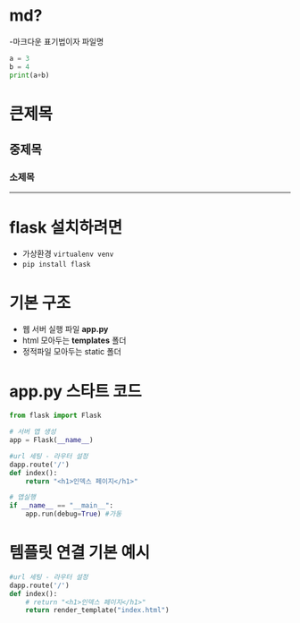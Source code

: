 # md?
-마크다운 표기법이자 파일명
```python
a = 3
b = 4
print(a+b)
```

# 큰제목
## 중제목
### 소제목
---

# flask **설치하려면**
- 가상환경 `virtualenv venv`
- `pip install flask`

# 기본 구조
- 웹 서버 실행 파일 **app.py**
- html 모아두는 **templates** 폴더
- 정적파일 모아두는 static 폴더

# app.py 스타트 코드
```python
from flask import Flask

# 서버 앱 생성
app = Flask(__name__)

#url 세팅 - 라우터 설정
dapp.route('/')
def index():
    return "<h1>인덱스 페이지</h1>"

# 앱실행
if __name__ == "__main__":
    app.run(debug=True) #가동
```

# 템플릿 연결 기본 예시
```python
#url 세팅 - 라우터 설정
dapp.route('/')
def index():
    # return "<h1>인덱스 페이지</h1>"
    return render_template("index.html")
```